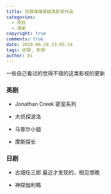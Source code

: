 ```yaml
---
title: 侦探推理悬疑类影视作品
categories:
  - 项目
  - 清单
copyright: true
comments: true
date: 2018-06-28 23:05:14
tags: 侦探, 影视
author: Di
---
```

一些自己看过的觉得不错的这类影视的更新
<!--more-->
### 英剧

- Jonathan Creek
密室系列

- 大侦探波洛

- 马普尔小姐

- 摩斯探长

### 日剧

- 古畑任三郎
最近才发现的，相见恨晚

- 神探伽利略

